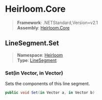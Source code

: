 # Heirloom.Core

> **Framework**: .NETStandard,Version=v2.1  
> **Assembly**: [Heirloom.Core][0]  

## LineSegment.Set

> **Namespace**: [Heirloom][0]  
> **Type**: [LineSegment][1]  

### Set(in Vector, in Vector)

Sets the components of this line segment.

```cs
public void Set(in Vector a, in Vector b)
```

[0]: ../Heirloom.Core.md
[1]: Heirloom.LineSegment.md

